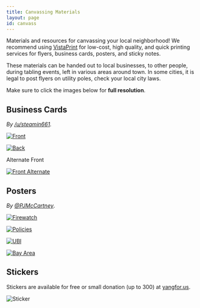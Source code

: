 ```yaml
---
title: Canvassing Materials
layout: page
id: canvass
---
```


Materials and resources for canvassing your local neighborhood!
We recommend using [VistaPrint](https://vistaprint.com) for low-cost, high
quality, and quick printing services for flyers, business cards, posters, and
sticky notes.

These materials can be handed out to local businesses, to other people, during
tabling events, left in various areas around town. In some cities, it is legal
to post flyers on utility poles, check your local city laws.

Make sure to click the images below for **full resolution**.

## Business Cards

*By [/u/steamin661](https://www.reddit.com/user/steamin661).*

[![Front](front.jpg)](frontFull.jpg)

[![Back](back.jpg)](backFull.jpg)

Alternate Front

[![Front Alternate](frontAlternate.jpg)](frontAlternateFull.jpg)

## Posters

*By [@PJMcCartney](https://www.instagram.com/pjmccartney/)*.

[![Firewatch](posterFirewatch.png)](posterFirewatch.png)

[![Policies](posterPolicies.jpg)](posterPolicies.jpg)

[![UBI](posterUBI.png)](posterUBI.png)

[![Bay Area](posterBayArea.jpg)](posterBayAreaFull.png)

## Stickers

Stickers are available for free or small donation (up to 300) at
[yangfor.us](http://yangfor.us).

![Sticker](sticker.png)
